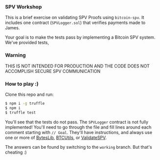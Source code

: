 ### SPV Workshop

This is a brief exercise on validating SPV Proofs using `bitcoin-spv`. It
includes one contract (`SPVLogger.sol`) that verifies payments made to James.

Your goal is to make the tests pass by implementing a Bitcoin SPV system. We've
provided tests,

### Warning

THIS IS NOT INTENDED FOR PRODUCTION AND THE CODE DOES NOT ACCOMPLISH SECURE SPV
COMMUNICATION

### How to play :)

Clone this repo and run:

```bash
$ npm i -g truffle
$ npm i
$ truffle test
```

You'll see that the tests do not pass. The `SPVLogger` contract is not fully
implemented! You'll need to go through the file and fill lines around each
comment starting with `// Goal`. They'll have instructions, and always use one
or more of [BytesLib](https://github.com/summa-tx/bitcoin-spv/blob/master/solidity/contracts/BytesLib.sol),
[BTCUtils](https://github.com/summa-tx/bitcoin-spv/blob/master/solidity/contracts/BTCUtils.sol),
or [ValidateSPV](https://github.com/summa-tx/bitcoin-spv/blob/master/solidity/contracts/ValidateSPV.sol).

The answers can be found by switching to the `working` branch.
But that's cheating :)
